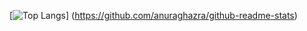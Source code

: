 [![Top Langs](https://github-readme-stats.vercel.app/api/top-langs/?username={Cherry-md}&layout=compact)]
(https://github.com/anuraghazra/github-readme-stats)
